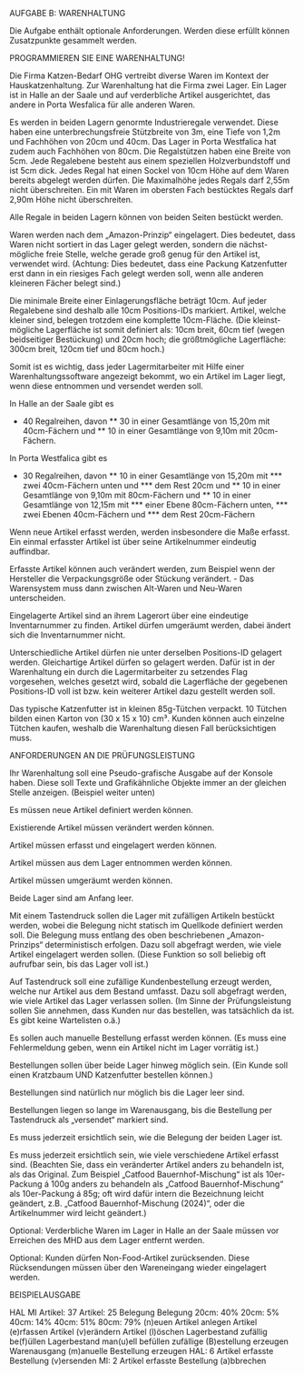 AUFGABE B: WARENHALTUNG

Die Aufgabe enthält optionale Anforderungen. Werden diese erfüllt können Zusatzpunkte gesammelt werden.

PROGRAMMIEREN SIE EINE WARENHALTUNG!

Die Firma Katzen-Bedarf OHG vertreibt diverse Waren im Kontext der Hauskatzenhaltung. Zur Warenhaltung hat die Firma zwei Lager. Ein Lager ist in Halle an der Saale und auf verderbliche Artikel ausgerichtet, das andere in Porta Wesfalica für alle anderen Waren.

Es werden in beiden Lagern genormte Industrieregale verwendet. Diese haben eine unterbrechungsfreie Stützbreite von 3m, eine Tiefe von 1,2m und Fachhöhen von 20cm und 40cm. Das Lager in Porta Westfalica hat zudem auch Fachhöhen von 80cm. Die Regalstützen haben eine Breite von 5cm. Jede Regalebene besteht aus einem speziellen Holzverbundstoff und ist 5cm dick. Jedes Regal hat einen Sockel von 10cm Höhe auf dem Waren bereits abgelegt werden dürfen. Die Maximalhöhe jedes Regals darf 2,55m nicht überschreiten. Ein mit Waren im obersten Fach bestücktes Regals darf 2,90m Höhe nicht überschreiten.

Alle Regale in beiden Lagern können von beiden Seiten bestückt werden.

Waren werden nach dem „Amazon-Prinzip“ eingelagert. Dies bedeutet, dass Waren nicht sortiert in das Lager gelegt werden, sondern die nächst-mögliche freie Stelle, welche gerade groß genug für den Artikel ist, verwendet wird.
(Achtung: Dies bedeutet, dass eine Packung Katzenfutter erst dann in ein riesiges Fach gelegt werden soll, wenn alle anderen kleineren Fächer belegt sind.)

Die minimale Breite einer Einlagerungsfläche beträgt 10cm. Auf jeder Regalebene sind deshalb alle 10cm Positions-IDs markiert. Artikel, welche kleiner sind, belegen trotzdem eine komplette 10cm-Fläche.
(Die kleinst-mögliche Lagerfläche ist somit definiert als: 10cm breit, 60cm tief (wegen beidseitiger Bestückung) und 20cm hoch; die größtmögliche Lagerfläche: 300cm breit, 120cm tief und 80cm hoch.)

Somit ist es wichtig, dass jeder Lagermitarbeiter mit Hilfe einer Warenhaltungssoftware angezeigt bekommt, wo ein Artikel im Lager liegt, wenn diese entnommen und versendet werden soll.

In Halle an der Saale gibt es
* 40 Regalreihen, davon
** 30 in einer Gesamtlänge von 15,20m mit 40cm-Fächern und
** 10 in einer Gesamtlänge von 9,10m mit 20cm-Fächern.

In Porta Westfalica gibt es
* 30 Regalreihen, davon
** 10 in einer Gesamtlänge von 15,20m mit
*** zwei 40cm-Fächern unten und
*** dem Rest 20cm und
** 10 in einer Gesamtlänge von 9,10m mit 80cm-Fächern und
** 10 in einer Gesamtlänge von 12,15m mit
*** einer Ebene 80cm-Fächern unten,
*** zwei Ebenen 40cm-Fächern und
*** dem Rest 20cm-Fächern

Wenn neue Artikel erfasst werden, werden insbesondere die Maße erfasst. Ein einmal erfasster Artikel ist über seine Artikelnummer eindeutig auffindbar.

Erfasste Artikel können auch verändert werden, zum Beispiel wenn der Hersteller die Verpackungsgröße oder Stückung verändert. - Das Warensystem muss dann zwischen Alt-Waren und Neu-Waren unterscheiden.

Eingelagerte Artikel sind an ihrem Lagerort über eine eindeutige Inventarnummer zu finden. Artikel dürfen umgeräumt werden, dabei ändert sich die Inventarnummer nicht.

Unterschiedliche Artikel dürfen nie unter derselben Positions-ID gelagert werden. Gleichartige Artikel dürfen so gelagert werden. Dafür ist in der Warenhaltung ein durch die Lagermitarbeiter zu setzendes Flag vorgesehen, welches gesetzt wird, sobald die Lagerfläche der gegebenen Positions-ID voll ist bzw. kein weiterer Artikel dazu gestellt werden soll.

Das typische Katzenfutter ist in kleinen 85g-Tütchen verpackt. 10 Tütchen bilden einen Karton von (30 x 15 x 10) cm³. Kunden können auch einzelne Tütchen kaufen, weshalb die Warenhaltung diesen Fall berücksichtigen muss.


ANFORDERUNGEN AN DIE PRÜFUNGSLEISTUNG

Ihr Warenhaltung soll eine Pseudo-grafische Ausgabe auf der Konsole haben. Diese soll Texte und Grafikähnliche Objekte immer an der gleichen Stelle anzeigen. (Beispiel weiter unten)

Es müssen neue Artikel definiert werden können.

Existierende Artikel müssen verändert werden können.

Artikel müssen erfasst und eingelagert werden können.

Artikel müssen aus dem Lager entnommen werden können.

Artikel müssen umgeräumt werden können.

Beide Lager sind am Anfang leer.

Mit einem Tastendruck sollen die Lager mit zufälligen Artikeln bestückt werden, wobei die Belegung nicht statisch im Quellkode definiert werden soll. Die Belegung muss entlang des oben beschriebenen „Amazon-Prinzips“ deterministisch erfolgen. Dazu soll abgefragt werden, wie viele Artikel eingelagert werden sollen.
(Diese Funktion so soll beliebig oft aufrufbar sein, bis das Lager voll ist.)

Auf Tastendruck soll eine zufällige Kundenbestellung erzeugt werden, welche nur Artikel aus dem Bestand umfasst. Dazu soll abgefragt werden, wie viele Artikel das Lager verlassen sollen.
(Im Sinne der Prüfungsleistung sollen Sie annehmen, dass Kunden nur das bestellen, was tatsächlich da ist. Es gibt keine Wartelisten o.ä.)

Es sollen auch manuelle Bestellung erfasst werden können.
(Es muss eine Fehlermeldung geben, wenn ein Artikel nicht im Lager vorrätig ist.)

Bestellungen sollen über beide Lager hinweg möglich sein.
(Ein Kunde soll einen Kratzbaum UND Katzenfutter bestellen können.)

Bestellungen sind natürlich nur möglich bis die Lager leer sind.

Bestellungen liegen so lange im Warenausgang, bis die Bestellung per Tastendruck als „versendet“ markiert sind.

Es muss jederzeit ersichtlich sein, wie die Belegung der beiden Lager ist.

Es muss jederzeit ersichtlich sein, wie viele verschiedene Artikel erfasst sind.
(Beachten Sie, dass ein veränderter Artikel anders zu behandeln ist, als das Original. Zum Beispiel „Catfood Bauernhof-Mischung“ ist als 10er-Packung á 100g anders zu behandeln als „Catfood Bauernhof-Mischung“ als 10er-Packung á 85g; oft wird dafür intern die Bezeichnung leicht geändert, z.B. „Catfood Bauernhof-Mischung (2024)“, oder die Artikelnummer wird leicht geändert.)

Optional: Verderbliche Waren im Lager in Halle an der Saale müssen vor Erreichen des MHD aus dem Lager entfernt werden.

Optional: Kunden dürfen Non-Food-Artikel zurücksenden. Diese Rücksendungen müssen über den Wareneingang wieder eingelagert werden.


BEISPIELAUSGABE

HAL                             MI
Artikel:   37                   Artikel:   25
Belegung                        Belegung
    20cm:  40%                      20cm:   5%
    40cm:  14%                      40cm:  51%
                                    80cm:  79%
(n)euen Artikel anlegen
Artikel (e)rfassen
Artikel (v)erändern
Artikel (l)öschen
Lagerbestand zufällig be(f)üllen
Lagerbestand man(u)ell befüllen
zufällige (B)estellung erzeugen                  Warenausgang
(m)anuelle Bestellung erzeugen                            HAL:  6 Artikel
erfasste Bestellung (v)ersenden                            MI:  2 Artikel
erfasste Bestellung (a)bbrechen
